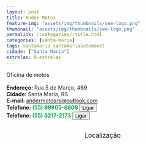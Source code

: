 ```yaml
---
layout: post
title: Ander Motos
feature-img: "assets/img/thumbnails/sem-logo.png"
thumbnail: "assets/img/thumbnails/sem-logo.png"
permalink: /:categories/:title.html
categories: [santa-maria]
tags: santamaria santamariaautomovel
cidade: ["Santa Maria"]
estrelas: 0-estrelas
---
```

	
Oficina de motos <!-- more --><br />
 <br/>
<b>Endereço: </b>Rua 5 de Março, 469<br />
<b>Cidade: </b>Santa Maria, RS<br />
<b>E-mail: </b>andermotosrs@outlook.com<br />
<b>Telefone: <span style="color: #00ab3a;">(55) 99905-6809</span> <a href="tel:55999056809"><button class="ligar">Ligar</button></a></b><br />
<b>Telefone: <span style="color: #00ab3a;">(55) 3217-2173</span> <a href="tel:5532172173"><button class="ligar">Ligar</button></a></b><br />
<br />
<style>
      #map {
        height: 400px;
        width: 100%;
       }
    </style>

<div style="font-size: larger; text-align: center;">
Localização</div>
<div id="map">
<script>
      function initMap() {
        var uluru = {lat: -29.7071917, lng: -53.7139123};
        var map = new google.maps.Map(document.getElementById('map'), {
          zoom: 17,
          center: uluru
        });
        var marker = new google.maps.Marker({
          position: uluru,
          map: map
        });
      }
    </script>
    <script async="" defer="" src="https://maps.googleapis.com/maps/api/js?key=AIzaSyCck-jhcLX7iaqvW5q898KwuoSUBpG-7qE&callback=initMap">
    </script>
</div>
